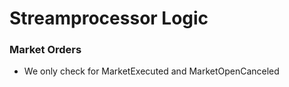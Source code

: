 # Streamprocessor Logic

### Market Orders 

- We only check for MarketExecuted and MarketOpenCanceled